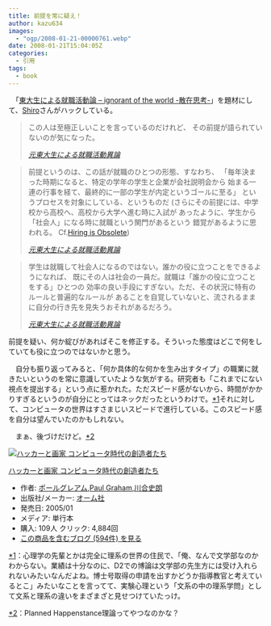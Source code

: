 ```yaml
---
title: 前提を常に疑え！
author: kazu634
images:
  - "ogp/2008-01-21-00000761.webp"
date: 2008-01-21T15:04:05Z
categories:
  - 引用
tags:
  - book
---
```

<div class="section">
<p>
    　「<a href="http://d.hatena.ne.jp/yo4ma3/20080118/1200690662" onclick="__gaTracker('send', 'event', 'outbound-article', 'http://d.hatena.ne.jp/yo4ma3/20080118/1200690662', '東大生による就職活動論 &#8211; ignorant of the world -散在思考-');" target="_blank">東大生による就職活動論 &#8211; ignorant of the world -散在思考-</a>」を題材にして、<a href="http://practical-scheme.net/wiliki/wiliki.cgi?Shiro#6760fa1256ea59f83221b8595722c86c" onclick="__gaTracker('send', 'event', 'outbound-article', 'http://practical-scheme.net/wiliki/wiliki.cgi?Shiro#6760fa1256ea59f83221b8595722c86c', 'Shiro');" target="_blank">Shiro</a>さんがハックしている。
</p>

<blockquote title="元東大生による就職活動異論" cite="http://practical-scheme.net/wiliki/wiliki.cgi?Shiro#6760fa1256ea59f83221b8595722c86c">
<p>
      この人は至極正しいことを言っているのだけれど、 その前提が語られていないのが気になった。
</p>

<p>
<cite><a href="http://practical-scheme.net/wiliki/wiliki.cgi?Shiro#6760fa1256ea59f83221b8595722c86c" onclick="__gaTracker('send', 'event', 'outbound-article', 'http://practical-scheme.net/wiliki/wiliki.cgi?Shiro#6760fa1256ea59f83221b8595722c86c', '元東大生による就職活動異論');" target="_blank">元東大生による就職活動異論</a></cite>
</p>
</blockquote>

<blockquote title="元東大生による就職活動異論" cite="http://practical-scheme.net/wiliki/wiliki.cgi?Shiro#6760fa1256ea59f83221b8595722c86c">
<p>
      前提というのは、この話が就職のひとつの形態、すなわち、 「毎年決まった時期になると、特定の学年の学生と企業が会社説明会から 始まる一連の行事を経て、最終的に一部の学生が内定というゴールに至る」 というプロセスを対象にしている、というものだ (さらにその前提には、中学校から高校へ、高校から大学へ進む時に入試が あったように、学生から「社会人」になる時に就職という関門があるという 錯覚があるように思われる。 Cf.<a href="http://d.hatena.ne.jp/lionfan/20060110" onclick="__gaTracker('send', 'event', 'outbound-article', 'http://d.hatena.ne.jp/lionfan/20060110', 'Hiring is Obsolete');" target="_blank">Hiring is Obsolete</a>)
</p>

<p>
<cite><a href="http://practical-scheme.net/wiliki/wiliki.cgi?Shiro#6760fa1256ea59f83221b8595722c86c" onclick="__gaTracker('send', 'event', 'outbound-article', 'http://practical-scheme.net/wiliki/wiliki.cgi?Shiro#6760fa1256ea59f83221b8595722c86c', '元東大生による就職活動異論');" target="_blank">元東大生による就職活動異論</a></cite>
</p>
</blockquote>

<blockquote title="元東大生による就職活動異論" cite="http://practical-scheme.net/wiliki/wiliki.cgi?Shiro#6760fa1256ea59f83221b8595722c86c">
<p>
      学生は就職して社会人になるのではない。誰かの役に立つことをできるようになれば、 既にその人は社会の一員だ。就職は「誰かの役に立つことをする」ひとつの 効率の良い手段にすぎない。ただ、その状況に特有のルールと普遍的なルールが あることを自覚していないと、流されるままに自分の行き先を見失うおそれがあるだろう。
</p>

<p>
<cite><a href="http://practical-scheme.net/wiliki/wiliki.cgi?Shiro#6760fa1256ea59f83221b8595722c86c" onclick="__gaTracker('send', 'event', 'outbound-article', 'http://practical-scheme.net/wiliki/wiliki.cgi?Shiro#6760fa1256ea59f83221b8595722c86c', '元東大生による就職活動異論');" target="_blank">元東大生による就職活動異論</a></cite>
</p>
</blockquote>

<p>
    前提を疑い、何か綻びがあればそこを修正する。そういった態度はどこで何をしていても役に立つのではないかと思う。
</p>

<p>
    　自分も振り返ってみると、「何か具体的な何かを生み出すタイプ」の職業に就きたいというのを常に意識していたような気がする。研究者も「これまでにない視点を提出する」という点に惹かれた。ただスピード感がないから、時間がかかりすぎるというのが自分にとってはネックだったというわけで。<span class="footnote"><a href="/sirocco634/#f1" name="fn1" title="心理学の先輩とかは完全に理系の世界の住民で、「俺、なんで文学部なのかわからない。業績は十分なのに、D2での博論は文学部の先生方には受け入れられないみたいなんだよね。博士号取得の申請を出すかどうか指導教官と考えているとこ」みたいなことを言ってて、実験心理という「文系の中の理系学問」として文系と理系の違いをまざまざと見せつけていたっけ。">*1</a></span>それに対して、コンピュータの世界はすさまじいスピードで進行している。このスピード感を自分は望んでいたのかもしれない。
</p>

<p>
    　まぁ、後づけだけど。<span class="footnote"><a href="/sirocco634/#f2" name="fn2" title="Planned Happenstance理論ってやつなのかな？">*2</a></span>
</p>

<div class="hatena-asin-detail">
<a href="http://www.amazon.co.jp/dp/4274065979/?tag=hatena_st1-22&ascsubtag=d-7ibv" onclick="__gaTracker('send', 'event', 'outbound-article', 'http://www.amazon.co.jp/dp/4274065979/?tag=hatena_st1-22&ascsubtag=d-7ibv', '');"><img src="https://images-na.ssl-images-amazon.com/images/I/511SV9NXW2L._SL160_.jpg" class="hatena-asin-detail-image" alt="ハッカーと画家 コンピュータ時代の創造者たち" title="ハッカーと画家 コンピュータ時代の創造者たち" /></a></p>

<div class="hatena-asin-detail-info">
<p class="hatena-asin-detail-title">
<a href="http://www.amazon.co.jp/dp/4274065979/?tag=hatena_st1-22&ascsubtag=d-7ibv" onclick="__gaTracker('send', 'event', 'outbound-article', 'http://www.amazon.co.jp/dp/4274065979/?tag=hatena_st1-22&ascsubtag=d-7ibv', 'ハッカーと画家 コンピュータ時代の創造者たち');">ハッカーと画家 コンピュータ時代の創造者たち</a>
</p>

<ul>
<li>
<span class="hatena-asin-detail-label">作者:</span> <a href="http://d.hatena.ne.jp/keyword/%A5%DD%A1%BC%A5%EB%A5%B0%A5%EC%A5%A2%A5%E0" onclick="__gaTracker('send', 'event', 'outbound-article', 'http://d.hatena.ne.jp/keyword/%A5%DD%A1%BC%A5%EB%A5%B0%A5%EC%A5%A2%A5%E0', 'ポールグレアム');" class="keyword">ポールグレアム</a>,<a href="http://d.hatena.ne.jp/keyword/Paul%20Graham" onclick="__gaTracker('send', 'event', 'outbound-article', 'http://d.hatena.ne.jp/keyword/Paul%20Graham', 'Paul Graham');" class="keyword">Paul Graham</a>,<a href="http://d.hatena.ne.jp/keyword/%C0%EE%B9%E7%BB%CB%CF%AF" onclick="__gaTracker('send', 'event', 'outbound-article', 'http://d.hatena.ne.jp/keyword/%C0%EE%B9%E7%BB%CB%CF%AF', '川合史朗');" class="keyword">川合史朗</a>
</li>
<li>
<span class="hatena-asin-detail-label">出版社/メーカー:</span> <a href="http://d.hatena.ne.jp/keyword/%A5%AA%A1%BC%A5%E0%BC%D2" onclick="__gaTracker('send', 'event', 'outbound-article', 'http://d.hatena.ne.jp/keyword/%A5%AA%A1%BC%A5%E0%BC%D2', 'オーム社');" class="keyword">オーム社</a>
</li>
<li>
<span class="hatena-asin-detail-label">発売日:</span> 2005/01
</li>
<li>
<span class="hatena-asin-detail-label">メディア:</span> 単行本
</li>
<li>
<span class="hatena-asin-detail-label">購入</span>: 109人 <span class="hatena-asin-detail-label">クリック</span>: 4,884回
</li>
<li>
<a href="http://d.hatena.ne.jp/asin/4274065979" onclick="__gaTracker('send', 'event', 'outbound-article', 'http://d.hatena.ne.jp/asin/4274065979', 'この商品を含むブログ (594件) を見る');" target="_blank">この商品を含むブログ (594件) を見る</a>
</li>
</ul>
</div>

<div class="hatena-asin-detail-foot">
</div>
</div>
</div>

<div class="footnote">
<p class="footnote">
<a href="/sirocco634/#fn1" name="f1">*1</a>：心理学の先輩とかは完全に理系の世界の住民で、「俺、なんで文学部なのかわからない。業績は十分なのに、D2での博論は文学部の先生方には受け入れられないみたいなんだよね。博士号取得の申請を出すかどうか指導教官と考えているとこ」みたいなことを言ってて、実験心理という「文系の中の理系学問」として文系と理系の違いをまざまざと見せつけていたっけ。
</p>

<p class="footnote">
<a href="/sirocco634/#fn2" name="f2">*2</a>：Planned Happenstance理論ってやつなのかな？
</p>
</div>
